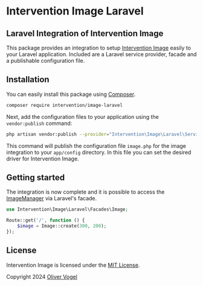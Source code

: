 # Intervention Image Laravel
## Laravel Integration of Intervention Image

This package provides an integration to setup [Intervention
Image](https://image.intervention.io/) easily to your Laravel application.
Included are a Laravel service provider, facade and a publishable configuration
file.

## Installation

You can easily install this package using [Composer](https://getcomposer.org).

```bash
composer require intervention/image-laravel
```

Next, add the configuration files to your application using the `vendor:publish` command:

```bash
php artisan vendor:publish --provider="Intervention\Image\Laravel\ServiceProvider"
```

This command will publish the configuration file `image.php` for the image
integration to your `app/config` directory. In this file you can set the
desired driver for Intervention Image.

## Getting started

The integration is now complete and it is possible to access the [ImageManager](https://image.intervention.io/v3/basics/image-manager)
via Laravel's facade.

```php
use Intervention\Image\Laravel\Facades\Image;

Route::get('/', function () {
    $image = Image::create(300, 200);
});
```

## License

Intervention Image is licensed under the [MIT License](http://opensource.org/licenses/MIT).

Copyright 2024 [Oliver Vogel](http://intervention.io/)

